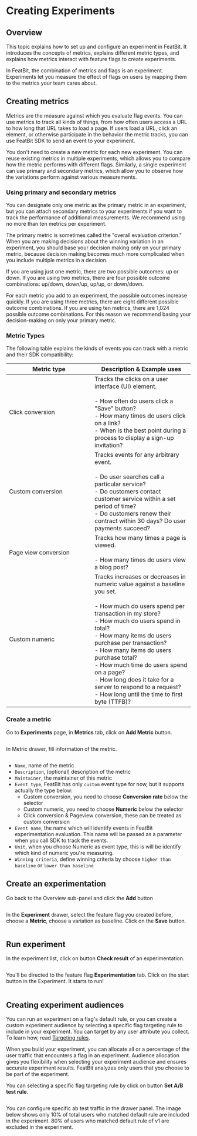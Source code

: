 # Creating Experiments

## Overview <a href="#overview" id="overview"></a>

This topic explains how to set up and configure an experiment in FeatBit. It introduces the concepts of metrics, explains different metric types, and explains how metrics interact with feature flags to create experiments.

In FeatBit, the combination of metrics and flags is an experiment. Experiments let you measure the effect of flags on users by mapping them to the metrics your team cares about.&#x20;

## Creating metrics <a href="#creating-metrics" id="creating-metrics"></a>

Metrics are the measure against which you evaluate flag events. You can use metrics to track all kinds of things, from how often users access a URL to how long that URL takes to load a page. If users load a URL, click an element, or otherwise participate in the behavior the metric tracks, you can use FeatBit SDK to send an event to your experiment.

You don't need to create a new metric for each new experiment. You can reuse existing metrics in multiple experiments, which allows you to compare how the metric performs with different flags. Similarly, a single experiment can use primary and secondary metrics, which allow you to observe how the variations perform against various measurements.

### Using primary and secondary metrics <a href="#using-primary-and-secondary-metrics" id="using-primary-and-secondary-metrics"></a>

You can designate only one metric as the primary metric in an experiment, but you can attach secondary metrics to your experiments if you want to track the performance of additional measurements. We recommend using no more than ten metrics per experiment.

The primary metric is sometimes called the "overall evaluation criterion." When you are making decisions about the winning variation in an experiment, you should base your decision making only on your primary metric, because decision making becomes much more complicated when you include multiple metrics in a decision.

If you are using just one metric, there are two possible outcomes: up or down. If you are using two metrics, there are four possible outcome combinations: up/down, down/up, up/up, or down/down.

For each metric you add to an experiment, the possible outcomes increase quickly. If you are using three metrics, there are eight different possible outcome combinations. If you are using ten metrics, there are 1,024 possible outcome combinations. For this reason we recommend basing your decision-making on only your primary metric.

### Metric Types

The following table explains the kinds of events you can track with a metric and their SDK compatibility:

<table><thead><tr><th width="217.33333333333331">Metric type</th><th>Description &#x26; Example uses</th></tr></thead><tbody><tr><td>Click conversion</td><td>Tracks the clicks on a user interface (UI) element.<br><br>- How often do users click a "Save" button? <br>- How many times do users click on a link? <br>- When is the best point during a process to display a sign-up invitation?</td></tr><tr><td>Custom conversion</td><td>Tracks events for any arbitrary event.<br><br>- Do user searches call a particular service? <br>- Do customers contact customer service within a set period of time? <br>- Do customers renew their contract within 30 days? Do user payments succeed?</td></tr><tr><td>Page view conversion</td><td>Tracks how many times a page is viewed.<br><br>- How many times do users view a blog post?</td></tr><tr><td>Custom numeric</td><td>Tracks increases or decreases in numeric value against a baseline you set.<br><br>- How much do users spend per transaction in my store? <br>- How much do users spend in total? <br>- How many items do users purchase per transaction? <br>- How many items do users purchase total? <br>- How much time do users spend on a page? <br>- How long does it take for a server to respond to a request? <br>- How long until the time to first byte (TTFB)?</td></tr></tbody></table>

### Create a metric

Go to **Experiments** page, in **Metrics** tab, click on **Add Metric** button.&#x20;

<figure><img src="../.gitbook/assets/image (100).png" alt=""><figcaption></figcaption></figure>

In Metric drawer, fill information of the metric.

<figure><img src="../.gitbook/assets/image (118).png" alt=""><figcaption></figcaption></figure>

* `Name`, name of the metric
* `Description`, (optional) description of the metric
* `Maintainer`, the maintainer of this metric
* `Event type`, FeatBit has only `custom` event type for now, but it supports actually the type below:
  * Custom conversion, you need to choose **Conversion rate** below the selector
  * Custom numeric, you need to choose **Numeric** below the selector
  * Click conversion & Pageview conversion, these can be treated as custom conversion
* `Event name`, the name which will identify events in FeatBit experimentation evaluation. This name will be passed as a parameter when you call SDK to track the events.
* `Unit`, when you choose Numeric as event type, this is will be identify which kind of numeric you're measuring.&#x20;
* `Winning criteria`, define winning criteria by choose `higher than baseline` or `lower than baseline`

## Create an experimentation

Go back to the Overview sub-panel and click the **Add** button

<figure><img src="../.gitbook/assets/image (92).png" alt=""><figcaption></figcaption></figure>

In the **Experiment** drawer, select the feature flag you created before, choose a **Metric**, choose a variation as baseline. Click on the **Save** button.

<figure><img src="../.gitbook/assets/image (34).png" alt=""><figcaption></figcaption></figure>

## Run experiment

In the experiment list, click on button **Check result** of an experimentation.

<figure><img src="../.gitbook/assets/image (202).png" alt=""><figcaption></figcaption></figure>

You'll be directed to the feature flag **Experimentation** tab. Click on the start button in the Experiment. It starts to run!

<figure><img src="../.gitbook/assets/image (54).png" alt=""><figcaption></figcaption></figure>

## Creating experiment audiences <a href="#creating-experiment-audiences" id="creating-experiment-audiences"></a>

You can run an experiment on a flag's default rule, or you can create a custom experiment audience by selecting a specific flag targeting rule to include in your experiment. You can target by any user attribute you collect. To learn how, read [Targeting rules](../feature-flags/targeting-users-with-flags/targeting-rules.md).

When you build your experiment, you can allocate all or a percentage of the user traffic that encounters a flag in an experiment. Audience allocation gives you flexibility when selecting your experiment audience and ensures accurate experiment results. FeatBit analyzes only users that you choose to be part of the experiment.

You can selecting a specific flag targeting rule by click on button **Set A/B test rule**.&#x20;

<figure><img src="../.gitbook/assets/image (91).png" alt=""><figcaption></figcaption></figure>

You can configure specific ab test traffic in the drawer panel. The image below shows only 10% of total users who matched default rule are included in the experiment. 80% of users who matched default rule of v1 are excluded in the experiment.

<figure><img src="../.gitbook/assets/image (130).png" alt=""><figcaption></figcaption></figure>


